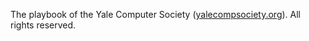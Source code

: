 
The playbook of the Yale Computer Society ([yalecompsociety.org](http://yalecompsociety.org)). All rights reserved.
